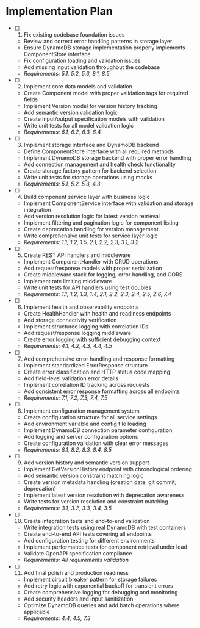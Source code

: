# Implementation Plan

- [ ] 1. Fix existing codebase foundation issues

  - Review and correct error handling patterns in storage layer
  - Ensure DynamoDB storage implementation properly implements ComponentStore interface
  - Fix configuration loading and validation issues
  - Add missing input validation throughout the codebase
  - _Requirements: 5.1, 5.2, 5.3, 8.1, 8.5_

- [ ] 2. Implement core data models and validation

  - Create Component model with proper validation tags for required fields
  - Implement Version model for version history tracking
  - Add semantic version validation logic
  - Create input/output specification models with validation
  - Write unit tests for all model validation logic
  - _Requirements: 6.1, 6.2, 6.3, 6.4_

- [ ] 3. Implement storage interface and DynamoDB backend

  - Define ComponentStore interface with all required methods
  - Implement DynamoDB storage backend with proper error handling
  - Add connection management and health check functionality
  - Create storage factory pattern for backend selection
  - Write unit tests for storage operations using mocks
  - _Requirements: 5.1, 5.2, 5.3, 4.3_

- [ ] 4. Build component service layer with business logic

  - Implement ComponentService interface with validation and storage integration
  - Add version resolution logic for latest version retrieval
  - Implement filtering and pagination logic for component listing
  - Create deprecation handling for version management
  - Write comprehensive unit tests for service layer logic
  - _Requirements: 1.1, 1.2, 1.5, 2.1, 2.2, 2.3, 3.1, 3.2_

- [ ] 5. Create REST API handlers and middleware

  - Implement ComponentHandler with CRUD operations
  - Add request/response models with proper serialization
  - Create middleware stack for logging, error handling, and CORS
  - Implement rate limiting middleware
  - Write unit tests for API handlers using test doubles
  - _Requirements: 1.1, 1.2, 1.3, 1.4, 2.1, 2.2, 2.3, 2.4, 2.5, 2.6, 7.4_

- [ ] 6. Implement health and observability endpoints

  - Create HealthHandler with health and readiness endpoints
  - Add storage connectivity verification
  - Implement structured logging with correlation IDs
  - Add request/response logging middleware
  - Create error logging with sufficient debugging context
  - _Requirements: 4.1, 4.2, 4.3, 4.4, 4.5_

- [ ] 7. Add comprehensive error handling and response formatting

  - Implement standardized ErrorResponse structure
  - Create error classification and HTTP status code mapping
  - Add field-level validation error details
  - Implement correlation ID tracking across requests
  - Add consistent error response formatting across all endpoints
  - _Requirements: 7.1, 7.2, 7.3, 7.4, 7.5_

- [ ] 8. Implement configuration management system

  - Create configuration structure for all service settings
  - Add environment variable and config file loading
  - Implement DynamoDB connection parameter configuration
  - Add logging and server configuration options
  - Create configuration validation with clear error messages
  - _Requirements: 8.1, 8.2, 8.3, 8.4, 8.5_

- [ ] 9. Add version history and semantic version support

  - Implement GetVersionHistory endpoint with chronological ordering
  - Add semantic version constraint matching logic
  - Create version metadata handling (creation date, git commit, deprecation)
  - Implement latest version resolution with deprecation awareness
  - Write tests for version resolution and constraint matching
  - _Requirements: 3.1, 3.2, 3.3, 3.4, 3.5_

- [ ] 10. Create integration tests and end-to-end validation

  - Write integration tests using real DynamoDB with test containers
  - Create end-to-end API tests covering all endpoints
  - Add configuration testing for different environments
  - Implement performance tests for component retrieval under load
  - Validate OpenAPI specification compliance
  - _Requirements: All requirements validation_

- [ ] 11. Add final polish and production readiness
  - Implement circuit breaker pattern for storage failures
  - Add retry logic with exponential backoff for transient errors
  - Create comprehensive logging for debugging and monitoring
  - Add security headers and input sanitization
  - Optimize DynamoDB queries and add batch operations where applicable
  - _Requirements: 4.4, 4.5, 7.3_
